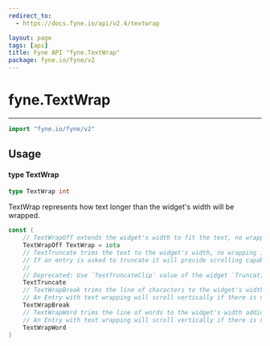 ```yaml
---
redirect_to:
  - https://docs.fyne.io/api/v2.4/textwrap

layout: page
tags: [api]
title: Fyne API "fyne.TextWrap"
package: fyne.io/fyne/v2
---
```

# fyne.TextWrap
---

```go
import "fyne.io/fyne/v2"
```

## Usage

#### type TextWrap

```go
type TextWrap int
```

TextWrap represents how text longer than the widget's width will be wrapped.

```go
const (
	// TextWrapOff extends the widget's width to fit the text, no wrapping is applied.
	TextWrapOff TextWrap = iota
	// TextTruncate trims the text to the widget's width, no wrapping is applied.
	// If an entry is asked to truncate it will provide scrolling capabilities.
	//
	// Deprecated: Use `TextTruncateClip` value of the widget `Truncation` field instead
	TextTruncate
	// TextWrapBreak trims the line of characters to the widget's width adding the excess as new line.
	// An Entry with text wrapping will scroll vertically if there is not enough space for all the text.
	TextWrapBreak
	// TextWrapWord trims the line of words to the widget's width adding the excess as new line.
	// An Entry with text wrapping will scroll vertically if there is not enough space for all the text.
	TextWrapWord
)
```
